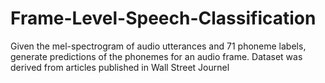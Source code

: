 # Frame-Level-Speech-Classification
Given the mel-spectrogram of audio utterances and 71 phoneme labels, generate predictions of the phonemes for an audio frame. Dataset was derived from articles published in Wall Street Journel
